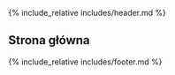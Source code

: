 {% include_relative includes/header.md %}

## Strona główna

{% include_relative includes/footer.md %}